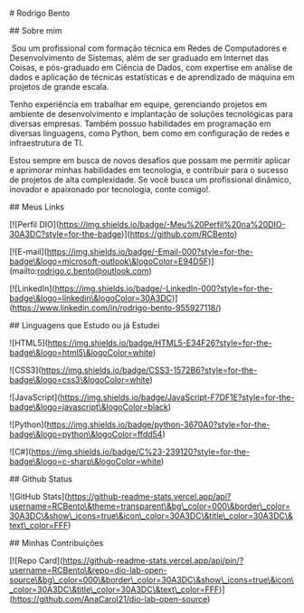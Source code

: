 \# Rodrigo Bento

\## Sobre mim

&nbsp;Sou um profissional com formação técnica em Redes de Computadores e Desenvolvimento de Sistemas, além de ser graduado em Internet das Coisas, e pós-graduado em Ciência de Dados, com expertise em análise de dados e aplicação de técnicas estatísticas e de aprendizado de máquina em projetos de grande escala.



Tenho experiência em trabalhar em equipe, gerenciando projetos em ambiente de desenvolvimento e implantação de soluções tecnológicas para diversas empresas. Também possuo habilidades em programação em diversas linguagens, como Python, bem como em configuração de redes e infraestrutura de TI.



Estou sempre em busca de novos desafios que possam me permitir aplicar e aprimorar minhas habilidades em tecnologia, e contribuir para o sucesso de projetos de alta complexidade. Se você busca um profissional dinâmico, inovador e apaixonado por tecnologia, conte comigo!.



\## Meus Links



\[!\[Perfil DIO](https://img.shields.io/badge/-Meu%20Perfil%20na%20DIO-30A3DC?style=for-the-badge)](https://github.com/RCBento)

\[!\[E-mail](https://img.shields.io/badge/-Email-000?style=for-the-badge\&logo=microsoft-outlook\&logoColor=E94D5F)](mailto:rodrigo.c.bento@outlook.com)

\[!\[LinkedIn](https://img.shields.io/badge/-LinkedIn-000?style=for-the-badge\&logo=linkedin\&logoColor=30A3DC)](https://www.linkedin.com/in/rodrigo-bento-955927118/)



\## Linguagens que Estudo ou já Estudei

!\[HTML5](https://img.shields.io/badge/HTML5-E34F26?style=for-the-badge\&logo=html5\&logoColor=white)

!\[CSS3](https://img.shields.io/badge/CSS3-1572B6?style=for-the-badge\&logo=css3\&logoColor=white)

!\[JavaScript](https://img.shields.io/badge/JavaScript-F7DF1E?style=for-the-badge\&logo=javascript\&logoColor=black)

!\[Python](https://img.shields.io/badge/python-3670A0?style=for-the-badge\&logo=python\&logoColor=ffdd54)

!\[C#](https://img.shields.io/badge/C%23-239120?style=for-the-badge\&logo=c-sharp\&logoColor=white)



\## Github Status

!\[GitHub Stats](https://github-readme-stats.vercel.app/api?username=RCBento\&theme=transparent\&bg\_color=000\&border\_color=30A3DC\&show\_icons=true\&icon\_color=30A3DC\&title\_color=30A3DC\&text\_color=FFF)



\## Minhas Contribuições

\[!\[Repo Card](https://github-readme-stats.vercel.app/api/pin/?username=RCBento\&repo=dio-lab-open-source\&bg\_color=000\&border\_color=30A3DC\&show\_icons=true\&icon\_color=30A3DC\&title\_color=30A3DC\&text\_color=FFF)](https://github.com/AnaCarol21/dio-lab-open-source)

